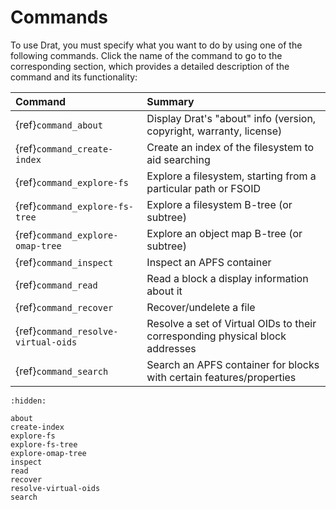 # Commands

To use Drat, you must specify what you want to do by using one of the following
commands. Click the name of the command to go to the corresponding section,
which provides a detailed description of the command and its functionality:

| Command                               | Summary |
| :--                                   | :--     |
| {ref}`command_about`                  | Display Drat's "about" info (version, copyright, warranty, license) |
| {ref}`command_create-index`           | Create an index of the filesystem to aid searching |
| {ref}`command_explore-fs`             | Explore a filesystem, starting from a particular path or FSOID |
| {ref}`command_explore-fs-tree`        | Explore a filesystem B-tree (or subtree) |
| {ref}`command_explore-omap-tree`      | Explore an object map B-tree (or subtree) |
| {ref}`command_inspect`                | Inspect an APFS container |
| {ref}`command_read`                   | Read a block a display information about it |
| {ref}`command_recover`                | Recover/undelete a file |
| {ref}`command_resolve-virtual-oids`   | Resolve a set of Virtual OIDs to their corresponding physical block addresses |
| {ref}`command_search`                 | Search an APFS container for blocks with certain features/properties |

```{toctree}
:hidden:

about
create-index
explore-fs
explore-fs-tree
explore-omap-tree
inspect
read
recover
resolve-virtual-oids
search
```
